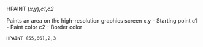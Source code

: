 HPAINT (*x*,*y*),*c1*,*c2*

Paints an area on the high-resolution graphics screen
  x,y   - Starting point
  c1    - Paint color
  c2    - Border color

```ecb2
HPAINT (55,66),2,3
```
